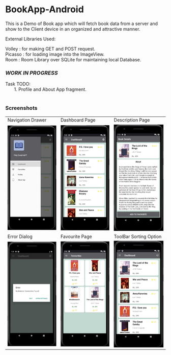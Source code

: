# BookApp-Android

This is a Demo of Book app which will fetch book data from a server and show to the Client device in an organized and attractive manner.

External Libraries Used: 

Volley : for making GET and POST request.<br />
Picasso : for loading image into the ImageView.<br/>
Room : Room Library over SQLite for maintaining local Database.<br />

### ***WORK IN PROGRESS***

Task TODO:<br />
&nbsp;&nbsp;&nbsp;&nbsp;&nbsp;&nbsp; 1. Profile and About App fragment. <br /><br />

### Screenshots

<table>
  <tr>
    <td>Navigation Drawer</td>
     <td>Dashboard Page</td>
     <td>Description Page</td>
  </tr>
  <tr>
    <td><img src="Images/NavigationDrawer.png" width=270 ></td>
    <td><img src="Images/DashboardFragment.png" width=270 ></td>
    <td><img src="Images/DescriptionActivity.png" width=270 ></td>
  </tr>
    <tr>
    </tr>
    <tr>
        <td>Error Dialog </td>
        <td>Favourite Page</td>
        <td>ToolBar Sorting Option</td>
    </tr>
    <tr>
        <td><img src="Images/ErrorDialog.png" width=270></td>
        <td><img src="Images/FavouritesPage.png" width=270></td>
        <td><img src="Images/ToolBarSortingOption.png" width=270></td>
    </tr>
 </table>
 


